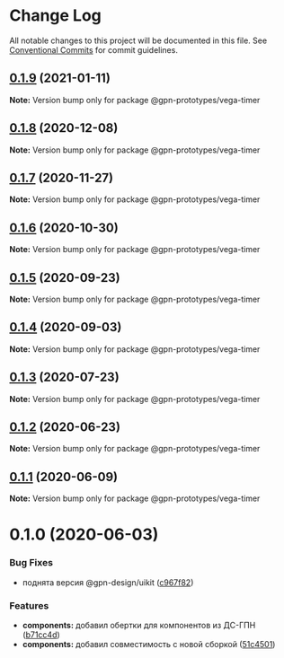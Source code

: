 # Change Log

All notable changes to this project will be documented in this file.
See [Conventional Commits](https://conventionalcommits.org) for commit guidelines.

## [0.1.9](https://github.com/gpn-prototypes/vega-ui/compare/@gpn-prototypes/vega-timer@0.1.8...@gpn-prototypes/vega-timer@0.1.9) (2021-01-11)

**Note:** Version bump only for package @gpn-prototypes/vega-timer





## [0.1.8](https://github.com/gpn-prototypes/vega-ui/compare/@gpn-prototypes/vega-timer@0.1.7...@gpn-prototypes/vega-timer@0.1.8) (2020-12-08)

**Note:** Version bump only for package @gpn-prototypes/vega-timer





## [0.1.7](https://github.com/gpn-prototypes/vega-ui/compare/@gpn-prototypes/vega-timer@0.1.6...@gpn-prototypes/vega-timer@0.1.7) (2020-11-27)

**Note:** Version bump only for package @gpn-prototypes/vega-timer





## [0.1.6](https://github.com/gpn-prototypes/vega-ui/compare/@gpn-prototypes/vega-timer@0.1.5...@gpn-prototypes/vega-timer@0.1.6) (2020-10-30)

**Note:** Version bump only for package @gpn-prototypes/vega-timer





## [0.1.5](https://github.com/gpn-prototypes/vega-ui/compare/@gpn-prototypes/vega-timer@0.1.4...@gpn-prototypes/vega-timer@0.1.5) (2020-09-23)

**Note:** Version bump only for package @gpn-prototypes/vega-timer





## [0.1.4](https://github.com/gpn-prototypes/vega-ui/compare/@gpn-prototypes/vega-timer@0.1.3...@gpn-prototypes/vega-timer@0.1.4) (2020-09-03)

**Note:** Version bump only for package @gpn-prototypes/vega-timer





## [0.1.3](https://github.com/gpn-prototypes/vega-ui/compare/@gpn-prototypes/vega-timer@0.1.2...@gpn-prototypes/vega-timer@0.1.3) (2020-07-23)

**Note:** Version bump only for package @gpn-prototypes/vega-timer





## [0.1.2](https://github.com/gpn-prototypes/vega-ui/compare/@gpn-prototypes/vega-timer@0.1.1...@gpn-prototypes/vega-timer@0.1.2) (2020-06-23)

**Note:** Version bump only for package @gpn-prototypes/vega-timer





## [0.1.1](https://github.com/gpn-prototypes/vega-ui/compare/@gpn-prototypes/vega-timer@0.1.0...@gpn-prototypes/vega-timer@0.1.1) (2020-06-09)

**Note:** Version bump only for package @gpn-prototypes/vega-timer





# 0.1.0 (2020-06-03)

### Bug Fixes

- поднята версия @gpn-design/uikit ([c967f82](https://github.com/gpn-prototypes/vega-ui/commit/c967f82311880766aa19dfa0e67717eb0ca0068f))

### Features

- **components:** добавил обертки для компонентов из ДС-ГПН ([b71cc4d](https://github.com/gpn-prototypes/vega-ui/commit/b71cc4da5e178fff946c8786cf15c44ec9f761ed))
- **components:** добавил совместимость с новой сборкой ([51c4501](https://github.com/gpn-prototypes/vega-ui/commit/51c450197935794d6d539116a40e450f2b54a261))
